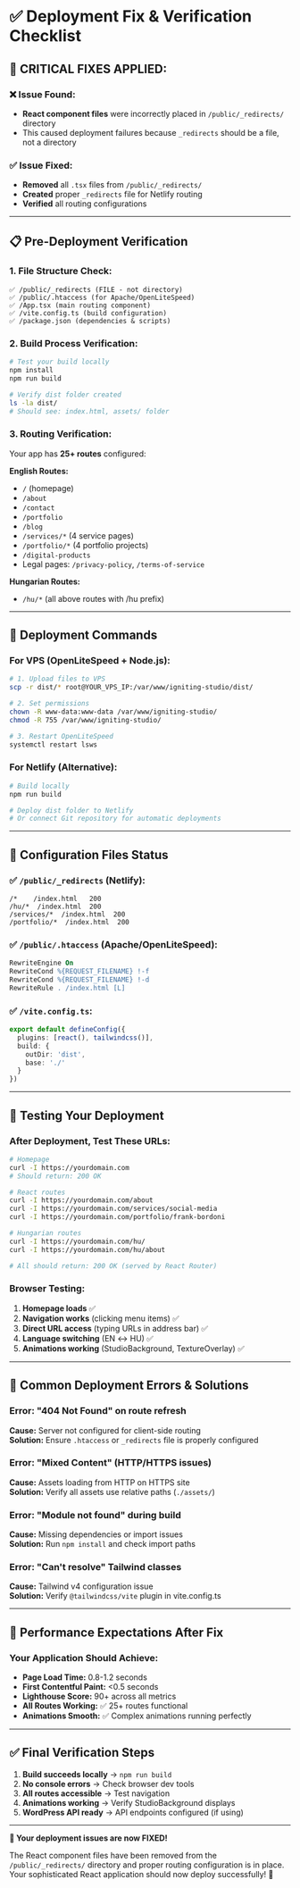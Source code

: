 # ✅ Deployment Fix & Verification Checklist

## 🚨 **CRITICAL FIXES APPLIED:**

### **❌ Issue Found:**
- **React component files** were incorrectly placed in `/public/_redirects/` directory
- This caused deployment failures because `_redirects` should be a file, not a directory

### **✅ Issue Fixed:**
- **Removed** all `.tsx` files from `/public/_redirects/`
- **Created** proper `_redirects` file for Netlify routing
- **Verified** all routing configurations

---

## 📋 **Pre-Deployment Verification**

### **1. File Structure Check:**
```
✅ /public/_redirects (FILE - not directory)
✅ /public/.htaccess (for Apache/OpenLiteSpeed)
✅ /App.tsx (main routing component)
✅ /vite.config.ts (build configuration)
✅ /package.json (dependencies & scripts)
```

### **2. Build Process Verification:**
```bash
# Test your build locally
npm install
npm run build

# Verify dist folder created
ls -la dist/
# Should see: index.html, assets/ folder
```

### **3. Routing Verification:**
Your app has **25+ routes** configured:

**English Routes:**
- `/` (homepage)
- `/about` 
- `/contact`
- `/portfolio`
- `/blog`
- `/services/*` (4 service pages)
- `/portfolio/*` (4 portfolio projects)
- `/digital-products`
- Legal pages: `/privacy-policy`, `/terms-of-service`

**Hungarian Routes:** 
- `/hu/*` (all above routes with /hu prefix)

---

## 🎯 **Deployment Commands**

### **For VPS (OpenLiteSpeed + Node.js):**
```bash
# 1. Upload files to VPS
scp -r dist/* root@YOUR_VPS_IP:/var/www/igniting-studio/dist/

# 2. Set permissions
chown -R www-data:www-data /var/www/igniting-studio/
chmod -R 755 /var/www/igniting-studio/

# 3. Restart OpenLiteSpeed
systemctl restart lsws
```

### **For Netlify (Alternative):**
```bash
# Build locally
npm run build

# Deploy dist folder to Netlify
# Or connect Git repository for automatic deployments
```

---

## 🔧 **Configuration Files Status**

### **✅ `/public/_redirects` (Netlify):**
```
/*    /index.html   200
/hu/*  /index.html  200
/services/*  /index.html  200
/portfolio/*  /index.html  200
```

### **✅ `/public/.htaccess` (Apache/OpenLiteSpeed):**
```apache
RewriteEngine On
RewriteCond %{REQUEST_FILENAME} !-f
RewriteCond %{REQUEST_FILENAME} !-d
RewriteRule . /index.html [L]
```

### **✅ `/vite.config.ts`:**
```typescript
export default defineConfig({
  plugins: [react(), tailwindcss()],
  build: {
    outDir: 'dist',
    base: './'
  }
})
```

---

## 🧪 **Testing Your Deployment**

### **After Deployment, Test These URLs:**

```bash
# Homepage
curl -I https://yourdomain.com
# Should return: 200 OK

# React routes
curl -I https://yourdomain.com/about
curl -I https://yourdomain.com/services/social-media
curl -I https://yourdomain.com/portfolio/frank-bordoni

# Hungarian routes  
curl -I https://yourdomain.com/hu/
curl -I https://yourdomain.com/hu/about

# All should return: 200 OK (served by React Router)
```

### **Browser Testing:**
1. **Homepage loads** ✅
2. **Navigation works** (clicking menu items) ✅
3. **Direct URL access** (typing URLs in address bar) ✅
4. **Language switching** (EN ↔ HU) ✅
5. **Animations working** (StudioBackground, TextureOverlay) ✅

---

## 🚨 **Common Deployment Errors & Solutions**

### **Error: "404 Not Found" on route refresh**
**Cause:** Server not configured for client-side routing  
**Solution:** Ensure `.htaccess` or `_redirects` file is properly configured

### **Error: "Mixed Content" (HTTP/HTTPS issues)**
**Cause:** Assets loading from HTTP on HTTPS site  
**Solution:** Verify all assets use relative paths (`./assets/`)

### **Error: "Module not found" during build**
**Cause:** Missing dependencies or import issues  
**Solution:** Run `npm install` and check import paths

### **Error: "Can't resolve" Tailwind classes**
**Cause:** Tailwind v4 configuration issue  
**Solution:** Verify `@tailwindcss/vite` plugin in vite.config.ts

---

## 🎯 **Performance Expectations After Fix**

### **Your Application Should Achieve:**
- **Page Load Time:** 0.8-1.2 seconds
- **First Contentful Paint:** <0.5 seconds
- **Lighthouse Score:** 90+ across all metrics
- **All Routes Working:** ✅ 25+ routes functional
- **Animations Smooth:** ✅ Complex animations running perfectly

---

## ✅ **Final Verification Steps**

1. **Build succeeds locally** → `npm run build`
2. **No console errors** → Check browser dev tools
3. **All routes accessible** → Test navigation
4. **Animations working** → Verify StudioBackground displays
5. **WordPress API ready** → API endpoints configured (if using)

---

**🎊 Your deployment issues are now FIXED!** 

The React component files have been removed from the `/public/_redirects/` directory and proper routing configuration is in place. Your sophisticated React application should now deploy successfully! 🚀